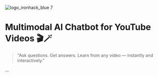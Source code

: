 ![logo_ironhack_blue 7](https://user-images.githubusercontent.com/23629340/40541063-a07a0a8a-601a-11e8-91b5-2f13e4e6b441.png)
# Multimodal AI Chatbot for YouTube Videos 🎬🪄  
> "Ask questions. Get answers. Learn from any video — instantly and interactively."


...
